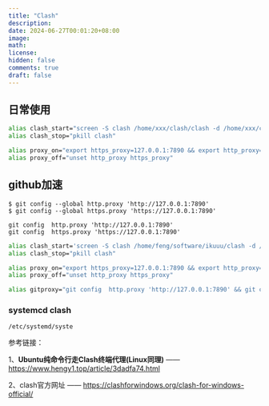 ```yaml
---
title: "Clash"
description: 
date: 2024-06-27T00:01:20+08:00
image: 
math: 
license: 
hidden: false
comments: true
draft: false
---
```



## 日常使用

```bash
alias clash_start="screen -S clash /home/xxx/clash/clash -d /home/xxx/clash/"
alias clash_stop="pkill clash"

alias proxy_on="export https_proxy=127.0.0.1:7890 && export http_proxy=127.0.0.1:7890"
alias proxy_off="unset http_proxy https_proxy"
```



## github加速

```
$ git config --global http.proxy 'http://127.0.0.1:7890'
$ git config --global https.proxy 'https://127.0.0.1:7890'
```



```
git config  http.proxy 'http://127.0.0.1:7890'
git config  https.proxy 'https://127.0.0.1:7890'
```





```bash
alias clash_start='screen -S clash /home/feng/software/ikuuu/clash -d /home/feng/software/ikuuu/'
alias clash_stop="pkill clash"

alias proxy_on="export https_proxy=127.0.0.1:7890 && export http_proxy=127.0.0.1:7890"
alias proxy_off="unset http_proxy https_proxy"

alias gitproxy="git config  http.proxy 'http://127.0.0.1:7890' && git config  https.proxy 'https://127.0.0.1:7890'"
```



### systemcd clash

`/etc/systemd/syste`







参考链接：



1、**Ubuntu纯命令行走Clash终端代理(Linux同理)** —— https://www.hengy1.top/article/3dadfa74.html

2、clash官方网址 —— https://clashforwindows.org/clash-for-windows-official/
